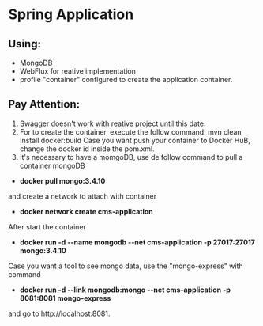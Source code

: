 # Spring Application

## Using:
* MongoDB
* WebFlux for reative implementation
* profile "container" configured to create the application container.

## Pay Attention: 
1. Swagger doesn't work with reative project until this date.
2. For to create the container, execute the follow command: mvn clean install docker:build
Case you want push your container to Docker HuB, change the docker id inside the pom.xml.
3. it's necessary to have a momgoDB, use de follow command to pull a container mongoDB
- **docker pull mongo:3.4.10**

and create a network to attach with container 
- **docker network create cms-application**

After start the container
- **docker run -d --name mongodb --net cms-application -p 27017:27017 mongo:3.4.10**

Case you want a tool to see mongo data, use the "mongo-express" with command
- **docker run -d --link mongodb:mongo --net cms-application -p 8081:8081 mongo-express**

and go to http://localhost:8081.

 
